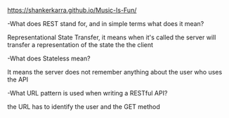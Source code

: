 https://shankerkarra.github.io/Music-Is-Fun/

-What does REST stand for, and in simple terms what does it mean?

Representational State Transfer, it means when it's called the server will transfer a representation of the state the the client

-What does Stateless mean?

It means the server does not remember anything about the user who uses the API

-What URL pattern is used when writing a RESTful API?

the URL has to identify the user and the GET method